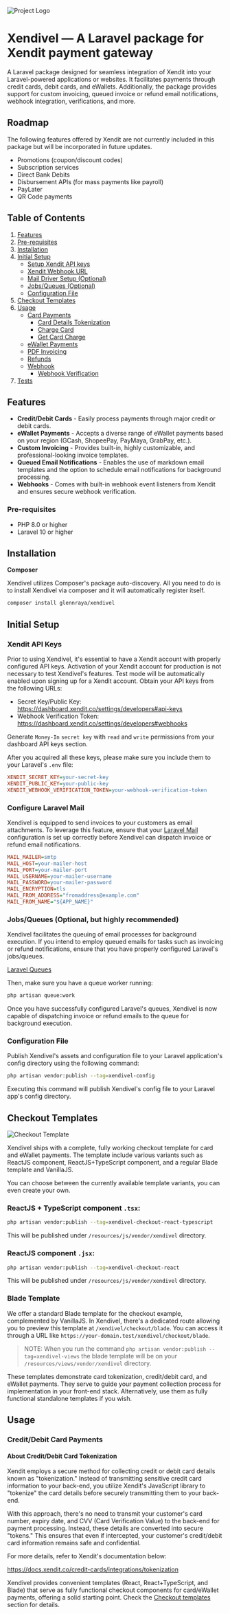 ![Project Logo](artwork/xendivel.jpg)

# Xendivel — A Laravel package for Xendit payment gateway

A Laravel package designed for seamless integration of Xendit into your Laravel-powered applications or websites. It facilitates payments through credit cards, debit cards, and eWallets. Additionally, the package provides support for custom invoicing, queued invoice or refund email notifications, webhook integration, verifications, and more.

## Roadmap

The following features offered by Xendit are not currently included in this package but will be incorporated in future updates.

- Promotions (coupon/discount codes)
- Subscription services
- Direct Bank Debits
- Disbursement APIs (for mass payments like payroll)
- PayLater
- QR Code payments

## Table of Contents

1. [Features](#features)
2. [Pre-requisites](#pre-requisites)
3. [Installation](#installation)
4. [Initial Setup](#initial-setup)
    - [Setup Xendit API keys](#setup-xendit-api-keys)
    - [Xendit Webhook URL](#xendit-webhook-url)
    - [Mail Driver Setup (Optional)](#mail-driver-setup)
    - [Jobs/Queues (Optional)](#job-queues)
    - [Configuration File](#configuration-file)
5. [Checkout Templates](#checkout-templates)
6. [Usage](#usage)
    - [Card Payments](#card-payments)
        - [Card Details Tokenization](#card-details-tokenization)
        - [Charge Card](#charge-card)
        - [Get Card Charge](#get-card-charge)
    - [eWallet Payments](#ewallet-payments)
    - [PDF Invoicing](#invoicing)
    - [Refunds](#refunds)
    - [Webhook](#webhook)
        - [Webhook Verification](#webhook-verification)
7. [Tests](#tests)

## Features

- **Credit/Debit Cards** - Easily process payments through major credit or debit cards.
- **eWallet Payments** - Accepts a diverse range of eWallet payments based on your region (GCash, ShopeePay, PayMaya, GrabPay, etc.).
- **Custom Invoicing** - Provides built-in, highly customizable, and professional-looking invoice templates.
- **Queued Email Notifications** - Enables the use of markdown email templates and the option to schedule email notifications for background processing.
- **Webhooks** - Comes with built-in webhook event listeners from Xendit and ensures secure webhook verification.

### Pre-requisites

- PHP 8.0 or higher
- Laravel 10 or higher

## Installation

**Composer**

Xendivel utilizes Composer's package auto-discovery. All you need to do is to install Xendivel via composer and it will automatically register itself.

```bash
composer install glennraya/xendivel
```

## Initial Setup

### Xendit API Keys

Prior to using Xendivel, it's essential to have a Xendit account with properly configured API keys. Activation of your Xendit account for production is not necessary to test Xendivel's features. Test mode will be automatically enabled upon signing up for a Xendit account. Obtain your API keys from the following URLs:

- Secret Key/Public Key: https://dashboard.xendit.co/settings/developers#api-keys
- Webhook Verification Token: https://dashboard.xendit.co/settings/developers#webhooks

Generate `Money-In` `secret key` with `read` and `write` permissions from your dashboard API keys section.

After you acquired all these keys, please make sure you include them to your Laravel's `.env` file:

```ini
XENDIT_SECRET_KEY=your-secret-key
XENDIT_PUBLIC_KEY=your-public-key
XENDIT_WEBHOOK_VERIFICATION_TOKEN=your-webhook-verification-token
```

### Configure Laravel Mail

Xendivel is equipped to send invoices to your customers as email attachments. To leverage this feature, ensure that your [Laravel Mail](https://laravel.com/docs/10.x/mail#main-content) configuration is set up correctly before Xendivel can dispatch invoice or refund email notifications.

```ini
MAIL_MAILER=smtp
MAIL_HOST=your-mailer-host
MAIL_PORT=your-mailer-port
MAIL_USERNAME=your-mailer-username
MAIL_PASSWORD=your-mailer-password
MAIL_ENCRYPTION=tls
MAIL_FROM_ADDRESS="fromaddress@example.com"
MAIL_FROM_NAME="${APP_NAME}"
```

### Jobs/Queues (Optional, but highly recommended)

Xendivel facilitates the queuing of email processes for background execution. If you intend to employ queued emails for tasks such as invoicing or refund notifications, ensure that you have properly configured Laravel's jobs/queues.

[Laravel Queues](https://laravel.com/docs/10.x/queues#main-content)

Then, make sure you have a queue worker running:

```bash
php artisan queue:work
```

Once you have successfully configured Laravel's queues, Xendivel is now capable of dispatching invoice or refund emails to the queue for background execution.

### Configuration File

Publish Xendivel's assets and configuration file to your Laravel application's config directory using the following command:

```bash
php artisan vendor:publish --tag=xendivel-config
```

Executing this command will publish Xendivel's config file to your Laravel app's config directory.

## Checkout Templates

![Checkout Template](docs/image_assets/checkout-template.png)

Xendivel ships with a complete, fully working checkout template for card and eWallet payments. The template include various variants such as ReactJS component, ReactJS+TypeScript component, and a regular Blade template and VanillaJS.

You can choose between the currently available template variants, you can even create your own.

### ReactJS + TypeScript component `.tsx`:

```bash
php artisan vendor:publish --tag=xendivel-checkout-react-typescript
```

This will be published under `/resources/js/vendor/xendivel` directory.

### ReactJS component `.jsx`:

```bash
php artisan vendor:publish --tag=xendivel-checkout-react
```

This will be published under `/resources/js/vendor/xendivel` directory.

### Blade Template

We offer a standard Blade template for the checkout example, complemented by VanillaJS. In Xendivel, there's a dedicated route allowing you to preview this template at `/xendivel/checkout/blade`. You can access it through a URL like `https://your-domain.test/xendivel/checkout/blade`.

> NOTE: When you run the command `php artisan vendor:publish --tag=xendivel-views` the blade template will be on your `/resources/views/vendor/xendivel` directory.

These templates demonstrate card tokenization, credit/debit card, and eWallet payments. They serve to guide your payment collection process for implementation in your front-end stack. Alternatively, use them as fully functional standalone templates if you wish.

## Usage

### Credit/Debit Card Payments

#### About Credit/Debit Card Tokenization

Xendit employs a secure method for collecting credit or debit card details known as "tokenization." Instead of transmitting sensitive credit card information to your back-end, you utilize Xendit's JavaScript library to "tokenize" the card details before securely transmitting them to your back-end.

With this approach, there's no need to transmit your customer's card number, expiry date, and CVV (Card Verification Value) to the back-end for payment processing. Instead, these details are converted into secure "tokens." This ensures that even if intercepted, your customer's credit/debit card information remains safe and confidential.

For more details, refer to Xendit's documentation below:

https://docs.xendit.co/credit-cards/integrations/tokenization

Xendivel provides convenient templates (React, React+TypeScript, and Blade) that serve as fully functional checkout components for card/eWallet payments, offering a solid starting point. Check the [Checkout templates](#checkout-templates) section for details.
